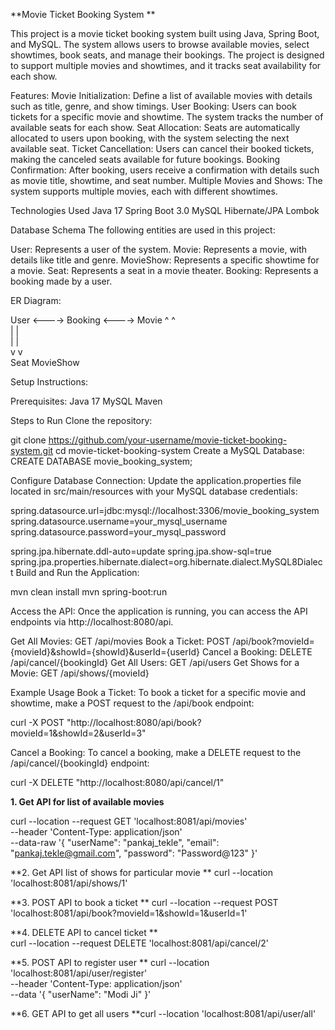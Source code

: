 **Movie Ticket Booking System
**

This project is a movie ticket booking system built using Java, Spring Boot, and MySQL. The system allows users to browse available movies, select showtimes, book seats, and manage their bookings. The project is designed to support multiple movies and showtimes, and it tracks seat availability for each show.

Features:
Movie Initialization: Define a list of available movies with details such as title, genre, and show timings.
User Booking: Users can book tickets for a specific movie and showtime. The system tracks the number of available seats for each show.
Seat Allocation: Seats are automatically allocated to users upon booking, with the system selecting the next available seat.
Ticket Cancellation: Users can cancel their booked tickets, making the canceled seats available for future bookings.
Booking Confirmation: After booking, users receive a confirmation with details such as movie title, showtime, and seat number.
Multiple Movies and Shows: The system supports multiple movies, each with different showtimes.

Technologies Used
Java 17
Spring Boot 3.0
MySQL
Hibernate/JPA
Lombok

Database Schema
The following entities are used in this project:

User: Represents a user of the system.
Movie: Represents a movie, with details like title and genre.
MovieShow: Represents a specific showtime for a movie.
Seat: Represents a seat in a movie theater.
Booking: Represents a booking made by a user.

ER Diagram:

User <----> Booking <----> Movie
           ^              ^      
           |              |      
           |              |      
           v              v      
          Seat        MovieShow

Setup Instructions:

Prerequisites:
Java 17
MySQL
Maven

Steps to Run
Clone the repository:

git clone https://github.com/your-username/movie-ticket-booking-system.git
cd movie-ticket-booking-system
Create a MySQL Database:
CREATE DATABASE movie_booking_system;

Configure Database Connection:
Update the application.properties file located in src/main/resources with your MySQL database credentials:

spring.datasource.url=jdbc:mysql://localhost:3306/movie_booking_system
spring.datasource.username=your_mysql_username
spring.datasource.password=your_mysql_password

spring.jpa.hibernate.ddl-auto=update
spring.jpa.show-sql=true
spring.jpa.properties.hibernate.dialect=org.hibernate.dialect.MySQL8Dialect
Build and Run the Application:

mvn clean install
mvn spring-boot:run

Access the API:
Once the application is running, you can access the API endpoints via http://localhost:8080/api.

Get All Movies: GET /api/movies
Book a Ticket: POST /api/book?movieId={movieId}&showId={showId}&userId={userId}
Cancel a Booking: DELETE /api/cancel/{bookingId}
Get All Users: GET /api/users
Get Shows for a Movie: GET /api/shows/{movieId}

Example Usage
Book a Ticket:
To book a ticket for a specific movie and showtime, make a POST request to the /api/book endpoint:

curl -X POST "http://localhost:8080/api/book?movieId=1&showId=2&userId=3"

Cancel a Booking:
To cancel a booking, make a DELETE request to the /api/cancel/{bookingId} endpoint:

curl -X DELETE "http://localhost:8080/api/cancel/1"





**1. Get API for list of available movies**

curl --location --request GET 'localhost:8081/api/movies' \
--header 'Content-Type: application/json' \
--data-raw '{
    "userName": "pankaj_tekle",
    "email": "pankaj.tekle@gmail.com",
    "password": "Password@123"
}'


**2. Get API list of shows for particular movie
**
curl --location 'localhost:8081/api/shows/1'

**3. POST API to book a ticket
**
curl --location --request POST 'localhost:8081/api/book?movieId=1&showId=1&userId=1'

**4. DELETE API to cancel ticket
**   
curl --location --request DELETE 'localhost:8081/api/cancel/2'

**5. POST API to register user
**
curl --location 'localhost:8081/api/user/register' \
--header 'Content-Type: application/json' \
--data '{
    "userName": "Modi Ji"
}'

**6. GET API to get all users
**curl --location 'localhost:8081/api/user/all'
